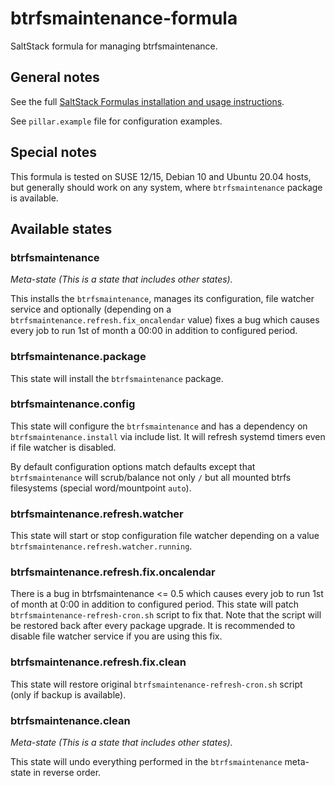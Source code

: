 # btrfsmaintenance-formula

SaltStack formula for managing btrfsmaintenance.

## General notes

See the full [SaltStack Formulas installation and usage instructions](https://docs.saltstack.com/en/latest/topics/development/conventions/formulas.html).

See `pillar.example` file for configuration examples.

## Special notes

This formula is tested on SUSE 12/15, Debian 10 and Ubuntu 20.04 hosts, but generally should work on any
system, where `btrfsmaintenance` package is available.

## Available states

### btrfsmaintenance

*Meta-state (This is a state that includes other states).*

This installs the `btrfsmaintenance`, manages its configuration, file watcher service and optionally
(depending on a `btrfsmaintenance.refresh.fix_oncalendar` value) fixes a bug which causes every job to
run 1st of month a 00:00 in addition to configured period.

### btrfsmaintenance.package

This state will install the `btrfsmaintenance` package.

### btrfsmaintenance.config

This state will configure the `btrfsmaintenance` and has a dependency on `btrfsmaintenance.install` via
include list. It will refresh systemd timers even if file watcher is disabled.

By default configuration options match defaults except that `btrfsmaintenance` will scrub/balance
not only `/` but all mounted btrfs filesystems (special word/mountpoint `auto`).

### btrfsmaintenance.refresh.watcher

This state will start or stop configuration file watcher depending on a value
`btrfsmaintenance.refresh.watcher.running`.

### btrfsmaintenance.refresh.fix.oncalendar

There is a bug in btrfsmaintenance <= 0.5 which causes every job to run 1st of month at 0:00 in
addition to configured period. This state will patch `btrfsmaintenance-refresh-cron.sh` script to fix
that. Note that the script will be restored back after every package upgrade. It is recommended to
disable file watcher service if you are using this fix.

### btrfsmaintenance.refresh.fix.clean

This state will restore original `btrfsmaintenance-refresh-cron.sh` script (only if backup is
available).

### btrfsmaintenance.clean

*Meta-state (This is a state that includes other states).*

This state will undo everything performed in the `btrfsmaintenance` meta-state in reverse order.
